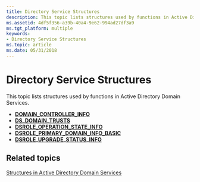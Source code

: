 ```yaml
---
title: Directory Service Structures
description: This topic lists structures used by functions in Active Directory Domain Services.
ms.assetid: 4df5f356-a39b-40a4-9e62-994ad27df3a9
ms.tgt_platform: multiple
keywords:
- Directory Service Structures
ms.topic: article
ms.date: 05/31/2018
---
```


# Directory Service Structures

This topic lists structures used by functions in Active Directory Domain Services.

-   [**DOMAIN\_CONTROLLER\_INFO**](/windows/desktop/api/Dsgetdc/ns-dsgetdc-_domain_controller_infoa)
-   [**DS\_DOMAIN\_TRUSTS**](/windows/desktop/api/Dsgetdc/ns-dsgetdc-_ds_domain_trustsa)
-   [**DSROLE\_OPERATION\_STATE\_INFO**](/windows/desktop/api/Dsrole/ns-dsrole-_dsrole_operation_state_info)
-   [**DSROLE\_PRIMARY\_DOMAIN\_INFO\_BASIC**](/windows/desktop/api/Dsrole/ns-dsrole-_dsrole_primary_domain_info_basic)
-   [**DSROLE\_UPGRADE\_STATUS\_INFO**](/windows/desktop/api/Dsrole/ns-dsrole-_dsrole_upgrade_status_info)

## Related topics

<dl> <dt>

[Structures in Active Directory Domain Services](structures-in-active-directory-domain-services.md)
</dt> </dl>

 

 




